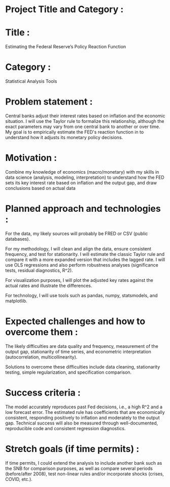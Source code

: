 # Project Title and Category :
# Title :
Estimating the Federal Reserve’s Policy Reaction Function
# Category :
Statistical Analysis Tools
# Problem statement :
Central banks adjust their interest rates based on inflation and the economic situation. I will use the Taylor rule to formalize this relationship, although the exact parameters may vary from one central bank to another or over time. My goal is to empirically estimate the FED's reaction function in to understand how it adjusts its monetary policy decisions.
# Motivation :
Combine my knowledge of economics (macro/monetary) with my skills in data science (analysis, modeling, interpretation) to understand how the FED sets its key interest rate based on inflation and the output gap, and draw conclusions based on actual data
# Planned approach and technologies :
For the data, my likely sources will probably be FRED or CSV (public databases).

For my methodology, I will clean and align the data, ensure consistent frequency, and test for stationarity. I will estimate the classic Taylor rule and compare it with a more expanded version that includes the lagged rate. I will use OLS regressions and also perform robustness analyses (significance tests, residual diagnostics, R^2).

For visualization purposes, I will plot the adjusted key rates against the actual rates and illustrate the differences.

For technology, I will use tools such as pandas, numpy, statsmodels, and matplotlib.
# Expected challenges and how to overcome them :
The likely difficulties are data quality and frequency, measurement of the output gap, stationarity of time series, and econometric interpretation (autocorrelation, multicollinearity).

Solutions to overcome these difficulties include data cleaning, stationarity testing, simple regularization, and specification comparison.
# Success criteria :
The model accurately reproduces past Fed decisions, i.e., a high R^2 and a low forecast error. The estimated rule has coefficients that are economically consistent, responding positively to inflation and moderately to the output gap. Technical success will also be measured through well-documented, reproducible code and consistent regression diagnostics.
# Stretch goals (if time permits) :
If time permits, I could extend the analysis to include another bank such as the SNB for comparison purposes, as well as compare several periods (before/after 2008), test non-linear rules and/or incorporate shocks (crises, COVID, etc.).



